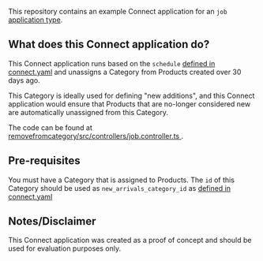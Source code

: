 This repository contains an example Connect application for an `job` [application type](https://docs.commercetools.com/connect/overview#connect-applications).

## What does this Connect application do?

This Connect application runs based on the `schedule` [defined in connect.yaml](https://github.com/industrian/ConnectorTest/blob/main/connect.yaml#L6) and unassigns a Category from Products created over 30 days ago.

This Category is ideally used for defining "new additions", and this Connect application would ensure that Products that are no-longer considered new are automatically unassigned from this Category.

The code can be found at [removefromcategory/src/controllers/job.controller.ts
](https://github.com/industrian/ConnectorTest/blob/main/removefromcategory/src/controllers/job.controller.ts).

## Pre-requisites

You must have a Category that is assigned to Products. The `id` of this Category should be used as `new_arrivals_category_id` as [defined in connect.yaml](https://github.com/industrian/ConnectorTest/blob/main/connect.yaml#L25)

## Notes/Disclaimer

This Connect application was created as a proof of concept and should be used for evaluation purposes only.
